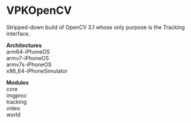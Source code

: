 # VPKOpenCV

Stripped-down build of OpenCV 3.1 whose only purpose is the Tracking interface.

**Architectures**  
arm64-iPhoneOS  armv7-iPhoneOS  armv7s-iPhoneOS  x86_64-iPhoneSimulator  

**Modules**   
core  imgproc  tracking  video  world  